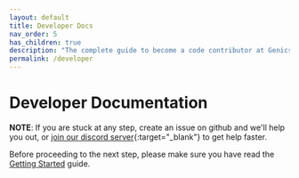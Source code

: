 ```yaml
---
layout: default
title: Developer Docs
nav_order: 5
has_children: true
description: "The complete guide to become a code contributor at Genics Blog."
permalink: /developer
---
```


# Developer Documentation

**NOTE**: If you are stuck at any step, create an issue on github and we'll help you out, or [join our discord server](https://discord.gg/qQEsNkF7F6){:target="_blank"} to get help faster.

Before proceeding to the next step, please make sure you have read the [Getting Started](/getting-started) guide.
